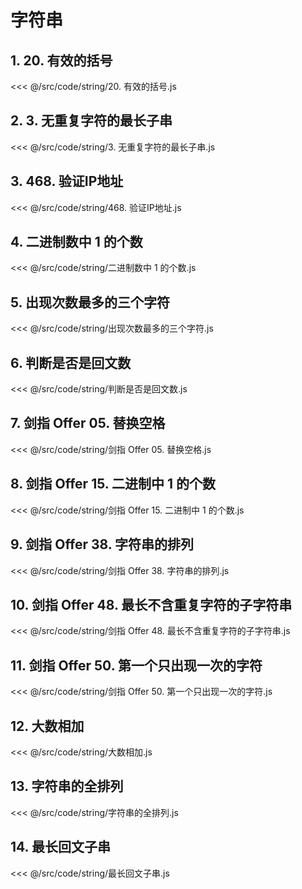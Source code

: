 # 字符串

## 1. 20. 有效的括号

<<< @/src/code/string/20. 有效的括号.js

## 2. 3. 无重复字符的最长子串

<<< @/src/code/string/3. 无重复字符的最长子串.js

## 3. 468. 验证IP地址

<<< @/src/code/string/468. 验证IP地址.js

## 4. 二进制数中 1 的个数

<<< @/src/code/string/二进制数中 1 的个数.js

## 5. 出现次数最多的三个字符

<<< @/src/code/string/出现次数最多的三个字符.js

## 6. 判断是否是回文数

<<< @/src/code/string/判断是否是回文数.js

## 7. 剑指 Offer 05. 替换空格

<<< @/src/code/string/剑指 Offer 05. 替换空格.js

## 8. 剑指 Offer 15. 二进制中 1 的个数

<<< @/src/code/string/剑指 Offer 15. 二进制中 1 的个数.js

## 9. 剑指 Offer 38. 字符串的排列

<<< @/src/code/string/剑指 Offer 38. 字符串的排列.js

## 10. 剑指 Offer 48. 最长不含重复字符的子字符串

<<< @/src/code/string/剑指 Offer 48. 最长不含重复字符的子字符串.js

## 11. 剑指 Offer 50. 第一个只出现一次的字符

<<< @/src/code/string/剑指 Offer 50. 第一个只出现一次的字符.js

## 12. 大数相加

<<< @/src/code/string/大数相加.js

## 13. 字符串的全排列

<<< @/src/code/string/字符串的全排列.js

## 14. 最长回文子串

<<< @/src/code/string/最长回文子串.js